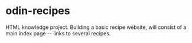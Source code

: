 # odin-recipes

HTML knowledge project. Building a basic recipe website, will consist of a main index page -- links to several recipes. 